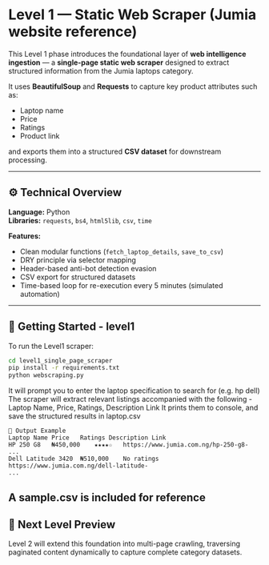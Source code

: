 # Level 1 — Static Web Scraper (Jumia website reference)

This Level 1 phase introduces the foundational layer of **web intelligence ingestion** — a **single-page static web scraper** designed to extract structured information from the Jumia laptops category.

It uses **BeautifulSoup** and **Requests** to capture key product attributes such as:
- Laptop name  
- Price  
- Ratings  
- Product link  

and exports them into a structured **CSV dataset** for downstream processing.

---

## ⚙️ Technical Overview

**Language:** Python  
**Libraries:** `requests`, `bs4`, `html5lib`, `csv`, `time`

**Features:**
- Clean modular functions (`fetch_laptop_details`, `save_to_csv`)
- DRY principle via selector mapping
- Header-based anti-bot detection evasion
- CSV export for structured datasets
- Time-based loop for re-execution every 5 minutes (simulated automation)

---

## 🧭 Getting Started - level1

To run the Level1 scraper:  

```bash
cd level1_single_page_scraper
pip install -r requirements.txt
python webscraping.py
```
It will prompt you to enter the laptop specification to search for (e.g. hp dell)     
The scraper will extract relevant listings accompanied with the following -
Laptop Name, Price, Ratings, Description Link
It prints them to console, and save the structured results in laptop.csv
 ```
🧱 Output Example
Laptop Name	Price	Ratings	Description Link
HP 250 G8	₦450,000	★★★★☆	https://www.jumia.com.ng/hp-250-g8-
...
Dell Latitude 3420	₦510,000	No ratings	https://www.jumia.com.ng/dell-latitude-
...
```
A sample.csv is included for reference 
---

## 🧩 Next Level Preview

Level 2 will extend this foundation into multi-page crawling, traversing paginated content dynamically to capture complete category datasets.
 
